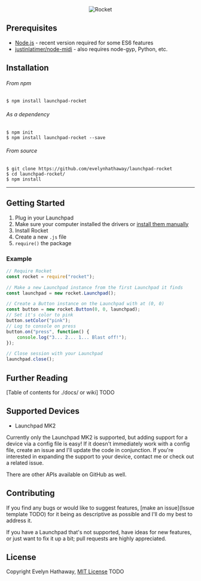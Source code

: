 <div align="center"><img alt="Rocket" src="./img/cover/github-cover.png"></div>

## Prerequisites
- [Node.js](https://nodejs.org/en/download/) - recent version required for some ES6 features
- [justinlatimer/node-midi](https://github.com/justinlatimer/node-midi) - also requires node-gyp, Python, etc.

## Installation

###### From npm
```
$ npm install launchpad-rocket
```

###### As a dependency
```
$ npm init
$ npm install launchpad-rocket --save
```

###### From source
```
$ git clone https://github.com/evelynhathaway/launchpad-rocket
$ cd launchpad-rocket/
$ npm install
```

---

## Getting Started
1. Plug in your Launchpad
2. Make sure your computer installed the drivers or [install them manually](https://us.novationmusic.com/launch/launchpad/support-downloads)
3. Install Rocket
4. Create a new `.js` file
5. `require()` the package

### Example
```js
// Require Rocket
const rocket = require("rocket");

// Make a new Launchpad instance from the first Launchpad it finds
const launchpad = new rocket.Launchpad();

// Create a Button instance on the Launchpad with at (0, 0)
const button = new rocket.Button(0, 0, launchpad);
// Set it's color to pink
button.setColor("pink");
// Log to console on press
button.on("press", function() {
	console.log("3... 2... 1... Blast off!");
});

// Close session with your Launchpad
launchpad.close();
```

## Further Reading
[Table of contents for ./docs/ or wiki] TODO

## Supported Devices
- Launchpad MK2

Currently only the Launchpad MK2 is supported, but adding support for a device via a config file is easy! If it doesn't immediately work with a config file, create an issue and I'll update the code in conjunction. If you're interested in expanding the support to your device, contact me or check out a related issue.

There are other APIs available on GitHub as well.

## Contributing
If you find any bugs or would like to suggest features, [make an issue](Issue template TODO) for it being as descriptive as possible and I'll do my best to address it.

If you have a Launchpad that's not supported, have ideas for new features, or just want to fix it up a bit; pull requests are highly appreciated.

## License
Copyright Evelyn Hathaway, [MIT License](https://github.com/evelynhathaway/launchpad-rocket) TODO
